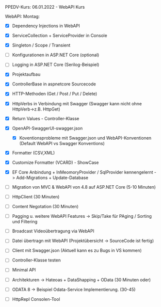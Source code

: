 PPEDV-Kurs: 06.01.2022 - WebAPI Kurs 


WebAPI:
Montag:
- [x] Dependency Injections in WebAPI
- [x] ServiceCollection + ServiceProvider in Console 
- [x] Singleton / Scope / Transient  
- [ ] Konfigurationen in ASP.NET Core (optional)
- [ ] Logging in ASP.NET Core (Serilog-Beispiel)
- [x] Projektaufbau 
- [x] ControllerBase in aspnetcore Sourcecode
- [x] HTTP-Methoden (Get / Post / Put / Delete)
- [x] HttpVerbs in Verbindung mit Swagger (Swagger kann nicht ohne HttpVerb->z.B. HttpGet)
- [x] Return Values - Controller-Klasse
- [x] OpenAPI-SwaggerUI-swagger.json
  - [x] Koventionsprobleme mit Swagger.json und WebAPI-Konventionen (Default WebAPI vs Swagger Konventions)
- [x] Formatter (CSV,XML)
- [x] Customize Formatter (VCARD) - ShowCase 
- [x] EF Core Anbindung + InMeomoryProvider / SqlProvider kennengelernt -> Add-Migrations + Update-Database


- [ ] Migration von MVC & WebAPI von 4.8 auf ASP.NET Core (5-10 Minuten)
- [ ] HttpClient (30 Minuten)
- [ ] Content Negotation (30 Minuten)
- [ ] Pagging u. weitere WebAPI Features -> Skip/Take für PAging / Sorting und Filtering
- [ ] Broadcast Videoübertragung via WebAPI
- [ ] Datei übertragn mit WebAPI (Projektübersicht -> SourceCode ist fertig)
- [ ] Client mit Swagger.json (Aktuell kann es zu Bugs in VS kommen)
- [ ] Controller-Klasse testen 
- [ ] Minimal API

- [ ] Architekturen -> Hateoas + DataShapping + OData (30 Minuten oder) 
- [ ] ODATA 8 -> Beispiel Odata-Service Implementierung.  (30-45)
- [ ] HttpRepl Consolen-Tool 


